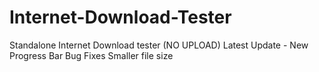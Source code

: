 # Internet-Download-Tester
 Standalone Internet Download tester (NO UPLOAD)
 Latest Update - 
 New Progress Bar
 Bug Fixes
 Smaller file size
